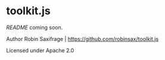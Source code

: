 # toolkit.js

*README* coming soon.

Author Robin Saxifrage | https://github.com/robinsax/toolkit.js

Licensed under Apache 2.0
